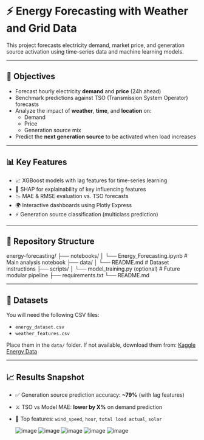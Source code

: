 # ⚡ Energy Forecasting with Weather and Grid Data

This project forecasts electricity demand, market price, and generation source activation using time-series data and machine learning models.

---

## 🎯 Objectives

- Forecast hourly electricity **demand** and **price** (24h ahead)
- Benchmark predictions against TSO (Transmission System Operator) forecasts
- Analyze the impact of **weather**, **time**, and **location** on:
  - Demand
  - Price
  - Generation source mix
- Predict the **next generation source** to be activated when load increases

---

## 📊 Key Features

- 📈 XGBoost models with lag features for time-series learning
- 🧠 SHAP for explainability of key influencing features
- 📉 MAE & RMSE evaluation vs. TSO forecasts
- 🌍 Interactive dashboards using Plotly Express
- ⚡ Generation source classification (multiclass prediction)

---

## 📁 Repository Structure


energy-forecasting/
├── notebooks/
│   └── Energy_Forecasting.ipynb        # Main analysis notebook
├── data/
│   └── README.md                        # Dataset instructions
├── scripts/
│   └── model_training.py (optional)    # Future modular pipeline
├── requirements.txt
└── README.md

---

## 🧪 Datasets

You will need the following CSV files:

- `energy_dataset.csv`
- `weather_features.csv`

Place them in the `data/` folder. If not available, download them from:
[Kaggle Energy Data](https://www.kaggle.com/datasets/nicholasjhana/energy-consumption-generation-prices-and-weather/data)

---

## 📈 Results Snapshot

- ✅ Generation source prediction accuracy: **~79%** (with lag features)
- ⚔️ TSO vs Model MAE: **lower by X%** on demand prediction
- 🔬 Top features: `wind_speed`, `hour`, `total load actual`, `solar`

  ![image](https://github.com/user-attachments/assets/0726e8ba-469d-40f7-b819-7e27cf45bd50)
  ![image](https://github.com/user-attachments/assets/57a3b018-0576-466c-a907-20632f0d8618)
  ![image](https://github.com/user-attachments/assets/380bb96f-86f3-406f-9f48-4968e5c2fb37)
  ![image](https://github.com/user-attachments/assets/3eaf5a9c-9c05-4fd5-9e19-479f4e424630)
  ![image](https://github.com/user-attachments/assets/35476a3e-8a2f-48be-b376-aa362925e383)



